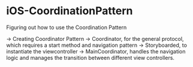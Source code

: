 # iOS-CoordinationPattern
 Figuring out how to use the Coordination Pattern


-> Creating Coordinator Pattern
-> Coordinator, for the general protocol, which requires a start method and navigation pattern
-> Storyboarded, to instantiate the viewcontroller
-> MainCoordinator, handles the navigation logic and manages the transition between different view controllers.
